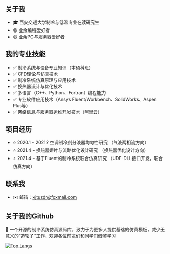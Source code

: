 ## 关于我

* :mortar_board: 西安交通大学制冷与低温专业在读研究生
* :satisfied: 业余编程爱好者
* :smile: 业余PC与服务器爱好者

## 我的专业技能

* :white_check_mark: 制冷系统与设备专业知识（本硕科班）
* :white_check_mark: CFD理论与仿真技术
* :white_check_mark: 制冷系统仿真原理与应用技术
* :white_check_mark: 换热器设计与优化技术
* :white_check_mark: 多语言（C++、Python、Fortran）编程能力
* :white_check_mark: 专业软件应用技术（Ansys Fluent/Workbench、SolidWorks、Aspen Plus等）
* :white_check_mark: 网络信息与服务器运维开发技术（阿里云）

## 项目经历
* :star: 2020.1 - 2021.? 空调制冷剂分液器均匀性研究 （气液两相流方向）
* :star: 2021.4 -        换热器翅片与流路优化设计研究 （换热器优化设计方向）
* :star: 2021.4 -        基于Fluent的制冷系统联合仿真研究 （UDF-DLL接口开发，联合仿真方向）

## 联系我
* :envelope: 邮箱：xjtuzdr@foxmail.com

## 关于我的Github
:high_brightness: 一个开源的制冷系统仿真源码库，致力于为更多人提供基础的仿真模板，减少无意义的“造轮子”工作，欢迎各位前辈们和同学们借鉴学习

[![Top Langs](https://github-readme-stats.vercel.app/api/top-langs/?username=runrun-xjtu&layout=compact)](https://github.com/anuraghazra/github-readme-stats)
